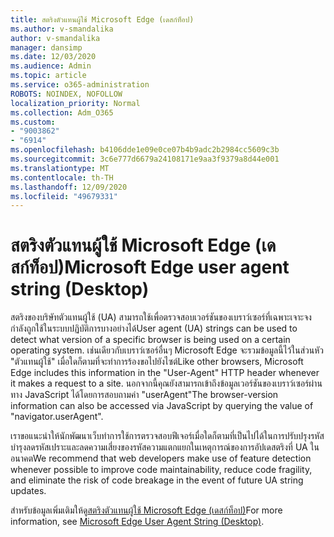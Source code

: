 ```yaml
---
title: สตริงตัวแทนผู้ใช้ Microsoft Edge (เดสก์ท็อป)
ms.author: v-smandalika
author: v-smandalika
manager: dansimp
ms.date: 12/03/2020
ms.audience: Admin
ms.topic: article
ms.service: o365-administration
ROBOTS: NOINDEX, NOFOLLOW
localization_priority: Normal
ms.collection: Adm_O365
ms.custom:
- "9003862"
- "6914"
ms.openlocfilehash: b4106dde1e09e0ce07b4b9adc2b2984cc5609c3b
ms.sourcegitcommit: 3c6e777d6679a24108171e9aa3f9379a8d44e001
ms.translationtype: MT
ms.contentlocale: th-TH
ms.lasthandoff: 12/09/2020
ms.locfileid: "49679331"
---
```

# <a name="microsoft-edge-user-agent-string-desktop"></a><span data-ttu-id="e9c48-102">สตริงตัวแทนผู้ใช้ Microsoft Edge (เดสก์ท็อป)</span><span class="sxs-lookup"><span data-stu-id="e9c48-102">Microsoft Edge user agent string (Desktop)</span></span>

<span data-ttu-id="e9c48-103">สตริงของบริษัทตัวแทนผู้ใช้ (UA) สามารถใช้เพื่อตรวจสอบเวอร์ชันของเบราว์เซอร์ที่เฉพาะเจาะจงกำลังถูกใช้ในระบบปฏิบัติการบางอย่างได้</span><span class="sxs-lookup"><span data-stu-id="e9c48-103">User agent (UA) strings can be used to detect what version of a specific browser is being used on a certain operating system.</span></span> <span data-ttu-id="e9c48-104">เช่นเดียวกับเบราว์เซอร์อื่นๆ Microsoft Edge จะรวมข้อมูลนี้ไว้ในส่วนหัว "ตัวแทนผู้ใช้" เมื่อใดก็ตามที่จะทำการร้องขอไปยังไซต์</span><span class="sxs-lookup"><span data-stu-id="e9c48-104">Like other browsers, Microsoft Edge includes this information in the "User-Agent" HTTP header whenever it makes a request to a site.</span></span> <span data-ttu-id="e9c48-105">นอกจากนี้คุณยังสามารถเข้าถึงข้อมูลเวอร์ชันของเบราว์เซอร์ผ่านทาง JavaScript ได้โดยการสอบถามค่า "userAgent"</span><span class="sxs-lookup"><span data-stu-id="e9c48-105">The browser-version information can also be accessed via JavaScript by querying the value of "navigator.userAgent".</span></span>

<span data-ttu-id="e9c48-106">เราขอแนะนำให้นักพัฒนาเว็บทำการใช้การตรวจสอบฟีเจอร์เมื่อใดก็ตามที่เป็นไปได้ในการปรับปรุงรหัสบำรุงลดรหัสเปราะและลดความเสี่ยงของรหัสความแตกแยกในเหตุการณ์ของการอัปเดสตริงที่ UA ในอนาคต</span><span class="sxs-lookup"><span data-stu-id="e9c48-106">We recommend that web developers make use of feature detection whenever possible to improve code maintainability, reduce code fragility, and eliminate the risk of code breakage in the event of future UA string updates.</span></span>

<span data-ttu-id="e9c48-107">สำหรับข้อมูลเพิ่มเติมให้ดู[สตริงตัวแทนผู้ใช้ Microsoft Edge (เดสก์ท็อป)](https://docs.microsoft.com/microsoft-edge/web-platform/user-agent-string)</span><span class="sxs-lookup"><span data-stu-id="e9c48-107">For more information, see [Microsoft Edge User Agent String (Desktop)](https://docs.microsoft.com/microsoft-edge/web-platform/user-agent-string).</span></span>